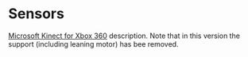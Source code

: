# Sensors

[Microsoft Kinect for Xbox 360](http://www.wikiwand.com/en/Kinect) description.
Note that in this version the support (including leaning motor) has bee removed.
